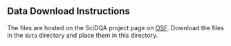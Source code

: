 ## Data Download Instructions  

The files are hosted on the SciDQA project page on [OSF](https://osf.io/3g2hn/). Download the files in the `data` directory and place them in this directory.   